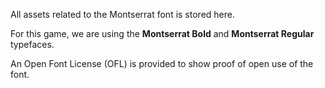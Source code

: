 All assets related to the Montserrat font is stored here. 

For this game, we are using the **Montserrat Bold** and **Montserrat Regular** typefaces. 

An Open Font License (OFL) is provided to show proof of open use of the font. 
